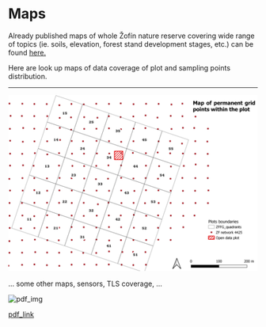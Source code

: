 # Maps

Already published maps of whole Žofín nature reserve covering wide range of topics (ie. soils, elevation, forest stand development stages, etc.) can be found [here.](https://naturalforests.cz/maps-and-map-collections)

Here are look up maps of data coverage of plot and sampling points distribution.

*************

![map of grid points](https://github.com/VUKOZ-OEL/bluecat-data-pool/blob/main/MAPS/PM_gridpoints.png)

 ... some other maps, sensors, TLS coverage, ...


![pdf_img](https://docs.google.com/viewer?url=$https://raw.githubusercontent.com/VUKOZ-OEL/bluecat-data-pool/blob/main/MAPS/open_data_subplot.pdf)

[pdf_link](https://docs.google.com/viewer?url=$https://raw.githubusercontent.com/VUKOZ-OEL/bluecat-data-pool/blob/main/MAPS/open_data_subplot.pdf)
